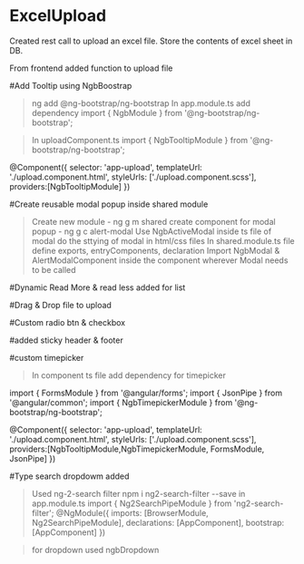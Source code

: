 # ExcelUpload

Created rest call to upload an excel file. Store the contents of excel sheet in DB.

From frontend added function to upload file


#Add Tooltip using NgbBoostrap

> ng add @ng-bootstrap/ng-bootstrap
> In app.module.ts add dependency
   import { NgbModule } from '@ng-bootstrap/ng-bootstrap';
   
   
> In uploadComponent.ts 
 import { NgbTooltipModule } from '@ng-bootstrap/ng-bootstrap';

@Component({
  selector: 'app-upload',
  templateUrl: './upload.component.html',
  styleUrls: ['./upload.component.scss'],
  providers:[NgbTooltipModule]
})



#Create reusable modal popup inside shared module

> Create new module - ng g m shared
> create component for modal popup - ng g c alert-modal
> Use NgbActiveModal inside ts file of modal
> do the sttying of modal in html/css files
> In shared.module.ts file define exports, entryComponents, declaration
> Import NgbModal & AlertModalComponent inside the component wherever Modal needs to be called


#Dynamic Read More & read less added for list


#Drag & Drop file to upload 

#Custom radio btn & checkbox

#added sticky header & footer

#custom timepicker
> In component ts file add dependency for timepicker
 
import { FormsModule } from '@angular/forms';
import { JsonPipe } from '@angular/common';
import { NgbTimepickerModule } from '@ng-bootstrap/ng-bootstrap';

@Component({
  selector: 'app-upload',
  templateUrl: './upload.component.html',
  styleUrls: ['./upload.component.scss'],
  providers:[NgbTooltipModule,NgbTimepickerModule, FormsModule, JsonPipe]
})


#Type search dropdowm added
> Used ng-2-search filter
> npm i ng2-search-filter --save
> in app.module.ts
   import { Ng2SearchPipeModule } from 'ng2-search-filter';
   @NgModule({
  imports: [BrowserModule, Ng2SearchPipeModule],
  declarations: [AppComponent],
  bootstrap: [AppComponent]
})

> for dropdown used ngbDropdown
